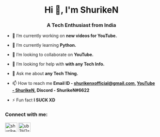 <h1 align="center">Hi 👋, I'm ShurikeN</h1>
<h3 align="center">A Tech Enthusiast from India</h3>

- 🔭 I’m currently working on **new videos for YouTube.**

- 🌱 I’m currently learning **Python.**

- 👯 I’m looking to collaborate on **YouTube.**

- 🤝 I’m looking for help with **with any Tech Info.**

- 💬 Ask me about **any Tech Thing.**

- 📫 How to reach me **Email ID - shurikenxofficial@gmail.com, [YouTube - ShurikeN](https://youtube.com/shurikenyt/), Discord - ShurikeN#6622**

- ⚡ Fun fact **I SUCK XD**

<h3 align="left">Connect with me:</h3>
<p align="left">
<a href="https://www.youtube.com/c/shuriken" target="blank"><img align="center" src="https://cdn.jsdelivr.net/npm/simple-icons@3.0.1/icons/youtube.svg" alt="shuriken" height="30" width="40" /></a>
<a href="https://discord.gg/ub3H2s85" target="blank"><img align="center" src="https://cdn.jsdelivr.net/npm/simple-icons@3.0.1/icons/discord.svg" alt="ub3H2s85" height="30" width="40" /></a>
</p>

